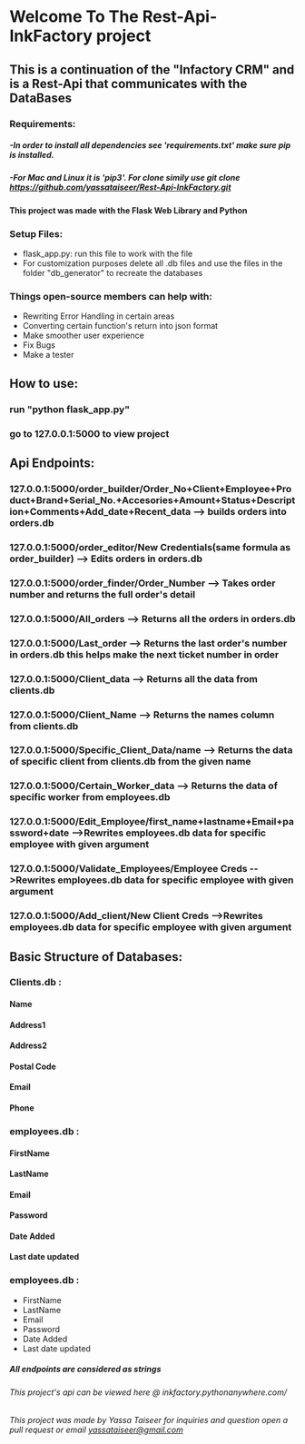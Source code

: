 # Welcome To The Rest-Api-InkFactory project
## This is a continuation of the "Infactory CRM" and is a Rest-Api that communicates with the DataBases

### Requirements:

##### -In order to install all dependencies see 'requirements.txt' make sure pip is installed.
##### -For Mac and Linux it is 'pip3'. For clone simily use git clone https://github.com/yassataiseer/Rest-Api-InkFactory.git

#### This project was made with the Flask Web Library and Python

### Setup Files:
* flask_app.py: run this file to work with the file
* For customization purposes delete all .db files and use the files in the folder "db_generator" to recreate the databases

### Things open-source members can help with:
* Rewriting Error Handling in certain areas
* Converting certain function's return into json format
* Make smoother user experience
* Fix Bugs
* Make a tester

## How to use:
 ### run "python flask_app.py"
 ### go to 127.0.0.1:5000 to view project

## Api Endpoints:
### 127.0.0.1:5000/order_builder/Order_No+Client+Employee+Product+Brand+Serial_No.+Accesories+Amount+Status+Description+Comments+Add_date+Recent_data --> builds orders into orders.db

### 127.0.0.1:5000/order_editor/New Credentials(same formula as order_builder) --> Edits orders in orders.db

### 127.0.0.1:5000/order_finder/Order_Number --> Takes order number and returns the full order's detail

### 127.0.0.1:5000/All_orders --> Returns all the orders in orders.db

### 127.0.0.1:5000/Last_order --> Returns the last order's number in orders.db this helps make the next ticket number in order 

### 127.0.0.1:5000/Client_data --> Returns all the data from clients.db

### 127.0.0.1:5000/Client_Name --> Returns the names column from clients.db 

### 127.0.0.1:5000/Specific_Client_Data/name --> Returns the data of specific client from clients.db from the given name

### 127.0.0.1:5000/Certain_Worker_data --> Returns the data of specific worker from employees.db

### 127.0.0.1:5000/Edit_Employee/first_name+lastname+Email+password+date -->Rewrites employees.db data for specific employee with given argument

### 127.0.0.1:5000/Validate_Employees/Employee Creds -->Rewrites employees.db data for specific employee with given argument

### 127.0.0.1:5000/Add_client/New Client Creds -->Rewrites employees.db data for specific employee with given argument


## Basic Structure of Databases:
### Clients.db :
#### Name
#### Address1
#### Address2
#### Postal Code
#### Email
#### Phone

### employees.db :
#### FirstName
#### LastName
#### Email
#### Password
#### Date Added
#### Last date updated

### employees.db :
* FirstName
* LastName
* Email
* Password
* Date Added
* Last date updated

##### All endpoints are considered as strings 


###### This project's api can be viewed here @ inkfactory.pythonanywhere.com/<Rest of the credentials>
###### This project was made by Yassa Taiseer for inquiries and question open a pull request or email yassataiseer@gmail.com